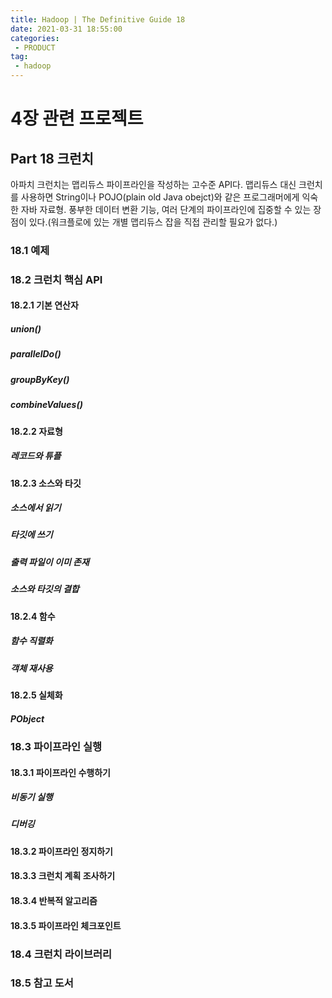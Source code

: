 ```yaml
---
title: Hadoop | The Definitive Guide 18
date: 2021-03-31 18:55:00
categories:
 - PRODUCT
tag:
 - hadoop
---
```


# 4장 관련 프로젝트

## Part 18 크런치

아파치 크런치는 맵리듀스 파이프라인을 작성하는 고수준 API다. 맵리듀스 대신 크런치를 사용하면 String이나 POJO(plain old Java obejct)와 같은 프로그래머에게 익숙한 자바 자료형. 풍부한 데이터 변환 기능, 여러 단계의 파이프라인에 집중할 수 있는 장점이 있다.(워크플로에 있는 개별 맵리듀스 잡을 직접 관리할 필요가 없다.)

<!-- more -->

### 18.1 예제

### 18.2 크런치 핵심 API

#### 18.2.1 기본 연산자

##### union()

##### parallelDo()

##### groupByKey()

##### combineValues()

#### 18.2.2 자료형

##### 레코드와 튜플

#### 18.2.3 소스와 타깃

##### 소스에서 읽기

##### 타깃에 쓰기

##### 출력 파일이 이미 존재

##### 소스와 타깃의 결합

#### 18.2.4 함수

##### 함수 직렬화

##### 객체 재사용

#### 18.2.5 실체화

##### PObject



### 18.3 파이프라인 실행

#### 18.3.1 파이프라인 수행하기

##### 비동기 실행

##### 디버깅

#### 18.3.2 파이프라인 정지하기

#### 18.3.3 크런치 계획 조사하기

#### 18.3.4 반복적 알고리즘

#### 18.3.5 파이프라인 체크포인트



### 18.4 크런치 라이브러리



### 18.5 참고 도서

